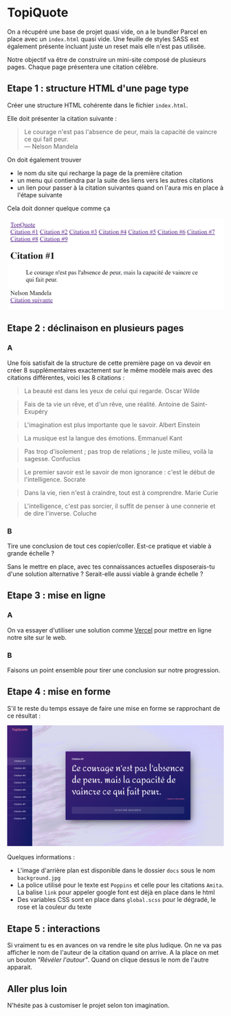 # TopiQuote

On a récupéré une base de projet quasi vide, on a le bundler Parcel en place avec un `index.html` quasi vide. Une feuille de styles SASS est également présente incluant juste un reset mais elle n'est pas utilisée.

Notre objectif va être de construire un mini-site composé de plusieurs pages. Chaque page présentera une citation célèbre.

## Etape 1 : structure HTML d'une page type

Créer une structure HTML cohérente dans le fichier `index.html`.

Elle doit présenter la citation suivante : 

> Le courage n'est pas l'absence de peur, mais la capacité de vaincre ce qui fait peur.  
> — Nelson Mandela

On doit également trouver 

- le nom du site qui recharge la page de la première citation
- un menu qui contiendra par la suite des liens vers les autres citations
- un lien pour passer à la citation suivantes quand on l'aura mis en place à l'étape suivante

Cela doit donner quelque comme ça

![Résultat HTML](./docs/html.png)

## Etape 2 : déclinaison en plusieurs pages

### A

Une fois satisfait de la structure de cette première page on va devoir en créer 8 supplémentaires exactement sur le même modèle mais avec des citations différentes, voici les 8 citations :

> La beauté est dans les yeux de celui qui regarde.
> Oscar Wilde

> Fais de ta vie un rêve, et d'un rêve, une réalité.
> Antoine de Saint-Exupéry

> L'imagination est plus importante que le savoir.
> Albert Einstein

> La musique est la langue des émotions.
> Emmanuel Kant

> Pas trop d'isolement ; pas trop de relations ; le juste milieu, voilà la sagesse.
> Confucius

> Le premier savoir est le savoir de mon ignorance : c'est le début de l'intelligence.
> Socrate

> Dans la vie, rien n'est à craindre, tout est à comprendre.
> Marie Curie

> L'intelligence, c'est pas sorcier, il suffit de penser à une connerie et de dire l'inverse.
> Coluche

### B

Tire une conclusion de tout ces copier/coller. Est-ce pratique et viable à grande échelle ?

Sans le mettre en place, avec tes connaissances actuelles disposerais-tu d'une solution alternative ? Serait-elle aussi viable à grande échelle ?

## Etape 3 : mise en ligne

### A

On va essayer d'utiliser une solution comme [Vercel](https://vercel.com/) pour mettre en ligne notre site sur le web.

### B

Faisons un point ensemble pour tirer une conclusion sur notre progression.

## Etape 4 : mise en forme

S'il te reste du temps essaye de faire une mise en forme se rapprochant de ce résultat :

![Résultat CSS](./docs/css.png)

Quelques informations : 

- L'image d'arrière plan est disponible dans le dossier `docs` sous le nom `background.jpg`
- La police utilisé pour le texte est `Poppins` et celle pour les citations `Amita`. La balise `link` pour appeler google font est déjà en place dans le html
- Des variables CSS sont en place dans `global.scss` pour le dégradé, le rose et la couleur du texte

## Etape 5 : interactions

Si vraiment tu es en avances on va rendre le site plus ludique. On ne va pas afficher le nom de l'auteur de la citation quand on arrive. A la place on met un bouton _"Révéler l'autour"_. Quand on clique dessus le nom de l'autre apparait.

## Aller plus loin

N'hésite pas à customiser le projet selon ton imagination.